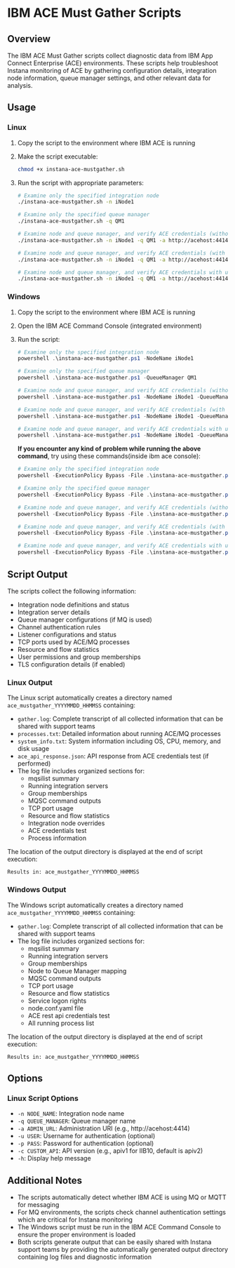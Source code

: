 # IBM ACE Must Gather Scripts

## Overview

The IBM ACE Must Gather scripts collect diagnostic data from IBM App Connect Enterprise (ACE) environments. These scripts help troubleshoot Instana monitoring of ACE by gathering configuration details, integration node information, queue manager settings, and other relevant data for analysis.

## Usage

### Linux

1. Copy the script to the environment where IBM ACE is running
2. Make the script executable:
   
   ```bash
   chmod +x instana-ace-mustgather.sh
   ```
3. Run the script with appropriate parameters:

   ```bash
   # Examine only the specified integration node
   ./instana-ace-mustgather.sh -n iNode1
   
   # Examine only the specified queue manager
   ./instana-ace-mustgather.sh -q QM1
   
   # Examine node and queue manager, and verify ACE credentials (without username/password)
   ./instana-ace-mustgather.sh -n iNode1 -q QM1 -a http://acehost:4414
   
   # Examine node and queue manager, and verify ACE credentials (with username/password)
   ./instana-ace-mustgather.sh -n iNode1 -q QM1 -a http://acehost:4414 -u adminUser -p myStrongPass
   
   # Examine node and queue manager, and verify ACE credentials with username/password on a custom API (e.g., apiv1 for IIB10)
   ./instana-ace-mustgather.sh -n iNode1 -q QM1 -a http://acehost:4414 -u adminUser -p myStrongPass -c apiv1
   ```

### Windows

1. Copy the script to the environment where IBM ACE is running
2. Open the IBM ACE Command Console (integrated environment)
3. Run the script:

   ```powershell
   # Examine only the specified integration node
   powershell .\instana-ace-mustgather.ps1 -NodeName iNode1

   # Examine only the specified queue manager
   powershell .\instana-ace-mustgather.ps1 -QueueManager QM1

   # Examine node and queue manager, and verify ACE credentials (without username/password)
   powershell .\instana-ace-mustgather.ps1 -NodeName iNode1 -QueueManager QM1 -AdminURL http://acewindows21:4415

   # Examine node and queue manager, and verify ACE credentials (with username/password)
   powershell .\instana-ace-mustgather.ps1 -NodeName iNode1 -QueueManager QM1 -AdminURL http://acewindows21:4415 -User adminUser -Pass myStrongPass
   
   # Examine node and queue manager, and verify ACE credentials with username/password on a custom API (e.g., apiv1 for IIB10)
   powershell .\instana-ace-mustgather.ps1 -NodeName iNode1 -QueueManager QM1 -AdminURL http://acewindows21:4415 -User adminUser -Pass myStrongPass -CustomApi apiv1
   ```

   **If you encounter any kind of problem while running the above command**, try using these commands(inside ibm ace console):
   
      ```powershell
   # Examine only the specified integration node
   powershell -ExecutionPolicy Bypass -File .\instana-ace-mustgather.ps1 -NodeName iNode1

   # Examine only the specified queue manager
   powershell -ExecutionPolicy Bypass -File .\instana-ace-mustgather.ps1 -QueueManager QM1

   # Examine node and queue manager, and verify ACE credentials (without username/password)
   powershell -ExecutionPolicy Bypass -File .\instana-ace-mustgather.ps1 -NodeName iNode1 -QueueManager QM1 -AdminURL http://acewindows21:4415

   # Examine node and queue manager, and verify ACE credentials (with username/password)
   powershell -ExecutionPolicy Bypass -File .\instana-ace-mustgather.ps1 -NodeName iNode1 -QueueManager QM1 -AdminURL http://acewindows21:4415 -User adminUser -Pass myStrongPass
   
   # Examine node and queue manager, and verify ACE credentials with username/password on a custom API (e.g., apiv1 for IIB10)
   powershell -ExecutionPolicy Bypass -File .\instana-ace-mustgather.ps1 -NodeName iNode1 -QueueManager QM1 -AdminURL http://acewindows21:4415 -User adminUser -Pass myStrongPass -CustomApi apiv1
   ```
## Script Output

The scripts collect the following information:

- Integration node definitions and status
- Integration server details
- Queue manager configurations (if MQ is used)
- Channel authentication rules
- Listener configurations and status
- TCP ports used by ACE/MQ processes
- Resource and flow statistics
- User permissions and group memberships
- TLS configuration details (if enabled)

### Linux Output

The Linux script automatically creates a directory named `ace_mustgather_YYYYMMDD_HHMMSS` containing:

- `gather.log`: Complete transcript of all collected information that can be shared with support teams
- `processes.txt`: Detailed information about running ACE/MQ processes
- `system_info.txt`: System information including OS, CPU, memory, and disk usage
- `ace_api_response.json`: API response from ACE credentials test (if performed)
- The log file includes organized sections for:
  - mqsilist summary
  - Running integration servers
  - Group memberships
  - MQSC command outputs
  - TCP port usage
  - Resource and flow statistics
  - Integration node overrides
  - ACE credentials test
  - Process information

The location of the output directory is displayed at the end of script execution:
```
Results in: ace_mustgather_YYYYMMDD_HHMMSS
```

### Windows Output

The Windows script automatically creates a directory named `ace_mustgather_YYYYMMDD_HHMMSS` containing:

- `gather.log`: Complete transcript of all collected information that can be shared with support teams
- The log file includes organized sections for:
  - mqsilist summary
  - Running integration servers
  - Group memberships
  - Node to Queue Manager mapping
  - MQSC command outputs
  - TCP port usage
  - Resource and flow statistics
  - Service logon rights
  - node.conf.yaml file
  - ACE rest api credentials test
  - All running process list

The location of the output directory is displayed at the end of script execution:
```
Results in: ace_mustgather_YYYYMMDD_HHMMSS
```

## Options

### Linux Script Options

- `-n NODE_NAME`: Integration node name
- `-q QUEUE_MANAGER`: Queue manager name
- `-a ADMIN_URL`: Administration URI (e.g., http://acehost:4414)
- `-u USER`: Username for authentication (optional)
- `-p PASS`: Password for authentication (optional)
- `-c CUSTOM_API`: API version (e.g., apiv1 for IIB10, default is apiv2)
- `-h`: Display help message

## Additional Notes

- The scripts automatically detect whether IBM ACE is using MQ or MQTT for messaging
- For MQ environments, the scripts check channel authentication settings which are critical for Instana monitoring
- The Windows script must be run in the IBM ACE Command Console to ensure the proper environment is loaded
- Both scripts generate output that can be easily shared with Instana support teams by providing the automatically generated output directory containing log files and diagnostic information
